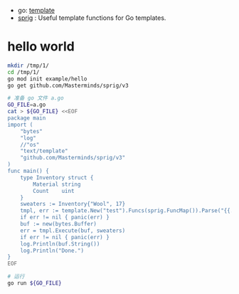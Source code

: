 
- go: [template](https://pkg.go.dev/text/template)
- [sprig](https://masterminds.github.io/sprig/) : Useful template functions for Go templates.




# hello world



```bash
mkdir /tmp/1/
cd /tmp/1/
go mod init example/hello
go get github.com/Masterminds/sprig/v3

# 准备 go 文件 a.go
GO_FILE=a.go
cat > ${GO_FILE} <<EOF
package main
import (
    "bytes"
	"log"
	//"os"
	"text/template"
    "github.com/Masterminds/sprig/v3"
)
func main() {
    type Inventory struct {
        Material string
        Count    uint
    }
    sweaters := Inventory{"Wool", 17}
    tmpl, err := template.New("test").Funcs(sprig.FuncMap()).Parse("{{.Count}} items are made of {{.Material | lower}}")
    if err != nil { panic(err) }
    buf := new(bytes.Buffer)
    err = tmpl.Execute(buf, sweaters)
    if err != nil { panic(err) }
    log.Println(buf.String())
    log.Println("Done.")
}
EOF

# 运行
go run ${GO_FILE}
```



